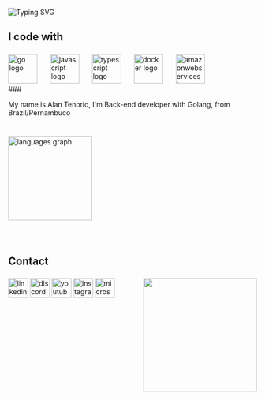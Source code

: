 ![Typing SVG](https://readme-typing-svg.demolab.com?font=Mulish&size=30&pause=1000&color=ffffff&&width=600&lines=Hey+What's+Up+???.;Alan+Tenório.)

###


<h2 align="left">I code with</h2>

###

<div align="left">
  <img src="https://cdn.jsdelivr.net/gh/devicons/devicon/icons/go/go-original.svg" height="59" alt="go logo"  />
  <img width="18" />
  <img src="https://cdn.jsdelivr.net/gh/devicons/devicon/icons/javascript/javascript-original.svg" height="59" alt="javascript logo"  />
  <img width="18" />
  <img src="https://cdn.jsdelivr.net/gh/devicons/devicon/icons/typescript/typescript-original.svg" height="59" alt="typescript logo"  />
  <img width="18" />
  <img src="https://cdn.jsdelivr.net/gh/devicons/devicon/icons/docker/docker-original.svg" height="59" alt="docker logo"  />
  <img width="18" />
  <img src="https://cdn.jsdelivr.net/gh/devicons/devicon/icons/amazonwebservices/amazonwebservices-line-wordmark.svg" height="59" alt="amazonwebservices logo"  />
</div>
###

<p align="left">My name is Alan Tenorio, I'm Back-end developer with Golang, from Brazil/Pernambuco</p>

###

<br clear="both">

<div align="left">
  <img src="https://github-readme-stats.vercel.app/api/top-langs?username=AlanTenorio&locale=en&hide_title=false&layout=compact&card_width=320&langs_count=5&theme=aura&hide_border=true&order=2&custom_title=Most%20used%20Languages" height="170" alt="languages graph"  />
</div>

###

<br clear="both">

<h2 align="left">Contact</h2>

###

<img align="right" height="230" src="https://i.giphy.com/media/v1.Y2lkPTc5MGI3NjExdnk5c2h5dno5NGY1a212Y3Q2dTg0OWxxcThyOXE3Ynl2NjVsMHJtbCZlcD12MV9pbnRlcm5hbF9naWZfYnlfaWQmY3Q9cw/McIBYFNF5pkayHj6vl/giphy.gif"  />

###

<div align="left">
  <img src="https://img.shields.io/static/v1?message=LinkedIn&logo=linkedin&label=&color=0077B5&logoColor=white&labelColor=&style=for-the-badge" height="40" alt="linkedin logo"  />
  <img src="https://img.shields.io/static/v1?message=Discord&logo=discord&label=&color=7289DA&logoColor=white&labelColor=&style=for-the-badge" height="40" alt="discord logo"  />
  <img src="https://img.shields.io/static/v1?message=Youtube&logo=youtube&label=&color=FF0000&logoColor=white&labelColor=&style=for-the-badge" height="40" alt="youtube logo"  />
  <img src="https://img.shields.io/static/v1?message=Instagram&logo=instagram&label=&color=E4405F&logoColor=white&labelColor=&style=for-the-badge" height="40" alt="instagram logo"  />
  <img src="https://img.shields.io/static/v1?message=Outlook&logo=microsoft-outlook&label=&color=0078D4&logoColor=white&labelColor=&style=for-the-badge" height="40" alt="microsoft-outlook logo"  />
</div>

###
